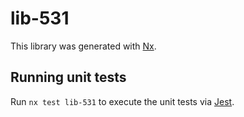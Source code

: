 # lib-531

This library was generated with [Nx](https://nx.dev).

## Running unit tests

Run `nx test lib-531` to execute the unit tests via [Jest](https://jestjs.io).
